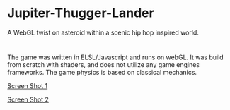 # Jupiter-Thugger-Lander
A WebGL twist on asteroid within a scenic  hip hop inspired world.

#
The game was written in ELSL/Javascript and runs on webGL. It was build from scratch with shaders, and does not utilize any game engines frameworks. The game physics is based on classical mechanics.

[Screen Shot 1](https://image.ibb.co/jV7HH5/capture_a.png)

[Screen Shot 2](https://image.ibb.co/e3MGAQ/capture_b.png)